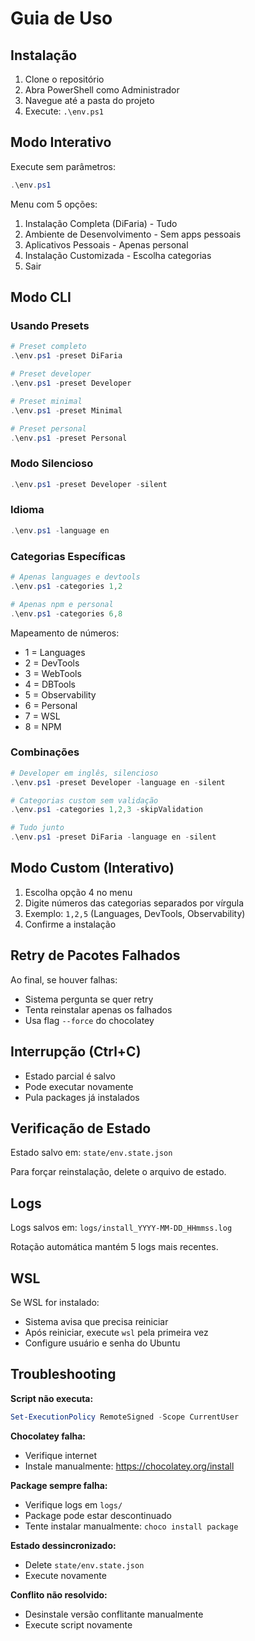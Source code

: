 # Guia de Uso

## Instalação

1. Clone o repositório
2. Abra PowerShell como Administrador
3. Navegue até a pasta do projeto
4. Execute: `.\env.ps1`

## Modo Interativo

Execute sem parâmetros:
```powershell
.\env.ps1
```

Menu com 5 opções:
1. Instalação Completa (DiFaria) - Tudo
2. Ambiente de Desenvolvimento - Sem apps pessoais
3. Aplicativos Pessoais - Apenas personal
4. Instalação Customizada - Escolha categorias
5. Sair

## Modo CLI

### Usando Presets
```powershell
# Preset completo
.\env.ps1 -preset DiFaria

# Preset developer
.\env.ps1 -preset Developer

# Preset minimal
.\env.ps1 -preset Minimal

# Preset personal
.\env.ps1 -preset Personal
```

### Modo Silencioso
```powershell
.\env.ps1 -preset Developer -silent
```

### Idioma
```powershell
.\env.ps1 -language en
```

### Categorias Específicas
```powershell
# Apenas languages e devtools
.\env.ps1 -categories 1,2

# Apenas npm e personal
.\env.ps1 -categories 6,8
```

Mapeamento de números:
- 1 = Languages
- 2 = DevTools
- 3 = WebTools
- 4 = DBTools
- 5 = Observability
- 6 = Personal
- 7 = WSL
- 8 = NPM

### Combinações
```powershell
# Developer em inglês, silencioso
.\env.ps1 -preset Developer -language en -silent

# Categorias custom sem validação
.\env.ps1 -categories 1,2,3 -skipValidation

# Tudo junto
.\env.ps1 -preset DiFaria -language en -silent
```

## Modo Custom (Interativo)

1. Escolha opção 4 no menu
2. Digite números das categorias separados por vírgula
3. Exemplo: `1,2,5` (Languages, DevTools, Observability)
4. Confirme a instalação

## Retry de Pacotes Falhados

Ao final, se houver falhas:
- Sistema pergunta se quer retry
- Tenta reinstalar apenas os falhados
- Usa flag `--force` do chocolatey

## Interrupção (Ctrl+C)

- Estado parcial é salvo
- Pode executar novamente
- Pula packages já instalados

## Verificação de Estado

Estado salvo em: `state/env.state.json`

Para forçar reinstalação, delete o arquivo de estado.

## Logs

Logs salvos em: `logs/install_YYYY-MM-DD_HHmmss.log`

Rotação automática mantém 5 logs mais recentes.

## WSL

Se WSL for instalado:
- Sistema avisa que precisa reiniciar
- Após reiniciar, execute `wsl` pela primeira vez
- Configure usuário e senha do Ubuntu

## Troubleshooting

**Script não executa:**
```powershell
Set-ExecutionPolicy RemoteSigned -Scope CurrentUser
```

**Chocolatey falha:**
- Verifique internet
- Instale manualmente: https://chocolatey.org/install

**Package sempre falha:**
- Verifique logs em `logs/`
- Package pode estar descontinuado
- Tente instalar manualmente: `choco install package`

**Estado dessincronizado:**
- Delete `state/env.state.json`
- Execute novamente

**Conflito não resolvido:**
- Desinstale versão conflitante manualmente
- Execute script novamente